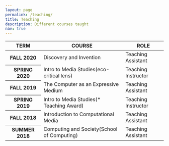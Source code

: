 ```yaml
---
layout: page
permalink: /teaching/
title: Teaching
description: Different courses taught
nav: true
---
```



<table class="table table-striped">
  <thead>
    <tr>
      <th scope="col">TERM</th>
      <th scope="col">COURSE</th>
      <th scope="col">ROLE</th>
    </tr>
  </thead>
  <tbody>
    <tr>
      <th scope="row">FALL 2020</th>
      <td>Discovery and Invention</td>
      <td>Teaching Assistant</td>
    </tr>
    <tr>
      <th scope="row">SPRING 2020</th>
      <td>Intro to Media Studies(eco-critical lens)</td>
      <td>Teaching Instructor</td>
    </tr>
    <tr>
      <th scope="row">FALL 2019</th>
      <td>The Computer as an Expressive Medium</td>
      <td>Teaching Assistant</td>
    </tr>
    <tr>
      <th scope="row">SPRING 2019</th>
      <td>Intro to Media Studies(* Teaching Award)</td>
      <td>Teaching Instructor</td>
    </tr>
    <tr>
      <th scope="row">FALL 2018</th>
      <td>Introduction to Computational Media</td>
      <td>Teaching Assistant</td>
    </tr>
    <tr>
      <th scope="row">SUMMER 2018</th>
      <td>Computing and Society(School of Computing)</td>
      <td>Teaching Assistant</td>
    </tr>
  </tbody>
</table>
